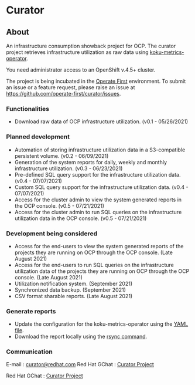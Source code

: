 # **Curator**

## About
An infrastructure consumption showback project for OCP. The curator project retrieves infrastructure utilization as raw data using [koku-metrics-operator](https://github.com/project-koku/koku-metrics-operator).

You need administrator access to an OpenShift v.4.5+ cluster. 

The project is being incubated in the [Operate First](https://www.operate-first.cloud/) environment. To submit an issue or a feature request, please raise an issue at https://github.com/operate-first/curator/issues. 

### Functionalities
+ Download raw data of OCP infrastructure utilization. (v0.1 - 05/26/2021)

### Planned development
+ Automation of storing infrastructure utilization data in a S3-compatible persistent volume. (v0.2 - 06/09/2021)
+ Generation of the system reports for daily, weekly and monthly infrastructure utilization. (v0.3 - 06/23/2021)
+ Pre-defined SQL query support for the infrastructure utilization data. (v0.4 - 07/07/2021)
+ Custom SQL query support for the infrastructure utilization data. (v0.4 - 07/07/2021)
+ Access for the cluster admin to view the system generated reports in the OCP console. (v0.5 - 07/21/2021)
+ Access for the cluster admin to run SQL queries on the infrastructure utilization data in the OCP console. (v0.5 - 07/21/2021)

### Development being considered
+ Access for the end-users to view the system generated reports of the projects they are running on OCP through the OCP console. (Late August 2021)
+ Access for the end-users to run SQL queries on the infrastructure utilization data of the projects they are running on OCP through the OCP console. (Late August 2021)
+ Utilization notification system. (September 2021)
+ Synchronized data backup. (September 2021)
+ CSV format sharable reports. (Late August 2021)

### Generate reports
+ Update the configuration for the koku-metrics-operator using the [YAML file](https://github.com/operate-first/curator/blob/main/curator-documentation/kokumetric-config.yaml).
+ Download the report locally using the [rsync command](https://github.com/operate-first/curator/blob/main/curator-documentation/kokumetric-report.yaml). 

### Communication
E-mail : curator@redhat.com
Red Hat GChat : [Curator Project](https://mail.google.com/chat/u/0/#chat/space/AAAAnkClSoU)

Red Hat GChat : [Curator Project](https://mail.google.com/chat/u/0/#chat/space/AAAAnkClSoU)

